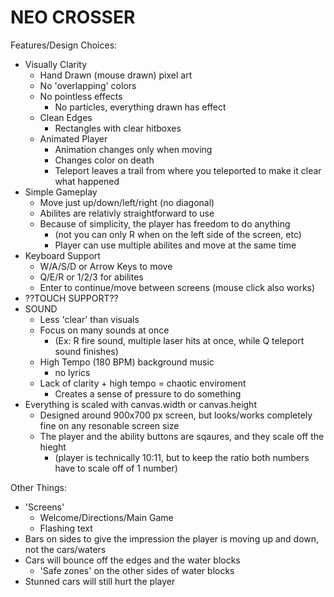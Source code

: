 # NEO CROSSER

Features/Design Choices:
- Visually Clarity
    - Hand Drawn (mouse drawn) pixel art
    - No 'overlapping' colors
    - No pointless effects
        - No particles, everything drawn has effect
    - Clean Edges
        - Rectangles with clear hitboxes
    - Animated Player
        - Animation changes only when moving
        - Changes color on death
        - Teleport leaves a trail from where you teleported to make it clear what happened
- Simple Gameplay
    - Move just up/down/left/right (no diagonal)
    - Abilites are relativly straightforward to use
    - Because of simplicity, the player has freedom to do anything
        - (not you can only R when on the left side of the screen, etc)
        - Player can use multiple abilites and move at the same time
- Keyboard Support
    - W/A/S/D or Arrow Keys to move
    - Q/E/R or 1/2/3 for abilites
    - Enter to continue/move between screens (mouse click also works)
- ??TOUCH SUPPORT??
- SOUND
    - Less 'clear' than visuals
    - Focus on many sounds at once
        - (Ex: R fire sound, multiple laser hits at once, while Q teleport sound finishes)
    - High Tempo (180 BPM) background music
        - no lyrics
    - Lack of clarity + high tempo = chaotic enviroment
        - Creates a sense of pressure to do something
- Everything is scaled with canvas.width or canvas.height
    - Designed around 900x700 px screen, but looks/works completely fine on any resonable screen size
    - The player and the ability buttons are sqaures, and they scale off the hieght
        - (player is technically 10:11, but to keep the ratio both numbers have to scale off of 1 number) 

Other Things:
- 'Screens'
    - Welcome/Directions/Main Game
    - Flashing text
- Bars on sides to give the impression the player is moving up and down, not the cars/waters
- Cars will bounce off the edges and the water blocks
    - 'Safe zones' on the other sides of water blocks
- Stunned cars will still hurt the player